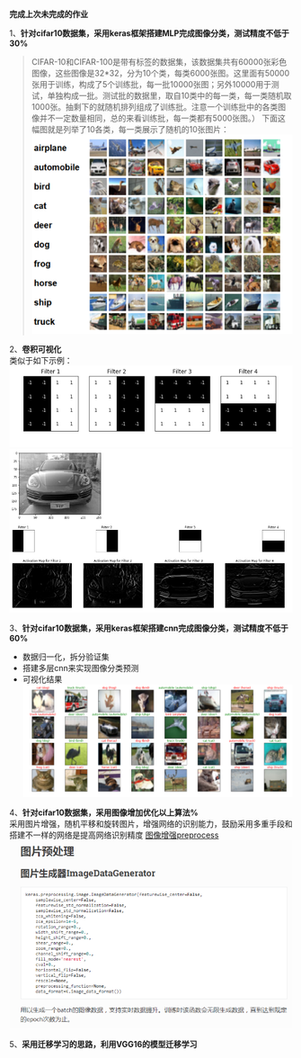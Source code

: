 **完成上次未完成的作业**  
 
1、**针对cifar10数据集，采用keras框架搭建MLP完成图像分类，测试精度不低于30%**
  
> CIFAR-10和CIFAR-100是带有标签的数据集，该数据集共有60000张彩色图像，这些图像是32*32，分为10个类，每类6000张图。这里面有50000张用于训练，构成了5个训练批，每一批10000张图；另外10000用于测试，单独构成一批。测试批的数据里，取自10类中的每一类，每一类随机取1000张。抽剩下的就随机排列组成了训练批。注意一个训练批中的各类图像并不一定数量相同，总的来看训练批，每一类都有5000张图。）
下面这幅图就是列举了10各类，每一类展示了随机的10张图片：
![](assets/markdown-img-paste-20181123160515445.png)

2、**卷积可视化**  
类似于如下示例：
![](assets/markdown-img-paste-20181123182245823.png)
![](assets/markdown-img-paste-20181123182345245.png)

3、**针对cifar10数据集，采用keras框架搭建cnn完成图像分类，测试精度不低于60%**
* 数据归一化，拆分验证集
* 搭建多层cnn来实现图像分类预测
* 可视化结果
![](assets/markdown-img-paste-20181123162313977.png)


4、**针对cifar10数据集，采用图像增加优化以上算法%**  
采用图片增强，随机平移和旋转图片，增强网络的识别能力，鼓励采用多重手段和搭建不一样的网络是提高网络识别精度
[图像增强preprocess](https://keras-cn.readthedocs.io/en/latest/preprocessing/image/)
![](assets/markdown-img-paste-20181123162521451.png)

5、**采用迁移学习的思路，利用VGG16的模型迁移学习**